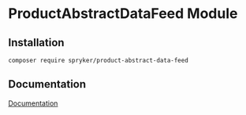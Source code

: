 # ProductAbstractDataFeed Module

## Installation

```
composer require spryker/product-abstract-data-feed
```

## Documentation

[Documentation](https://spryker.github.io)
